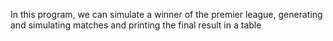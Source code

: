 In this program, we can simulate a winner of the premier league, generating and simulating matches and printing the final result in a table
